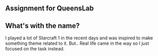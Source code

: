 ## Assignment for QueensLab

## What's with the name?
I played a lot of Starcraft 1 in the recent days and was inspired to make something theme related to it. But.. Real life came in the way so I just focused on the task instead.
